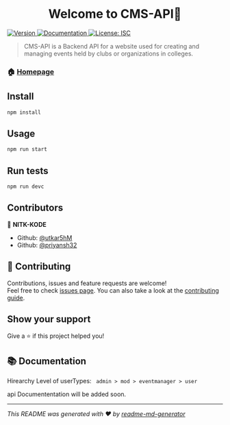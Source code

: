 <h1 align="center">Welcome to  CMS-API👋</h1>
<p>
  <a href="https://www.npmjs.com/package/" target="_blank">
    <img alt="Version" src="https://img.shields.io/npm/v/.svg">
  </a>
  <a href="https://github.com/NITK-KODE/cms-api" target="_blank">
    <img alt="Documentation" src="https://img.shields.io/badge/documentation-yes-brightgreen.svg" />
  </a>
  <a href="#" target="_blank">
    <img alt="License: ISC" src="https://img.shields.io/badge/License-ISC-yellow.svg" />
  </a>
</p>

> CMS-API is a Backend API for a website used for creating and managing events held by clubs or organizations in colleges.

### 🏠 [Homepage](https://github.com/NITK-KODE/cms-api)

## Install

```sh
npm install
```

## Usage

```sh
npm run start
```

## Run tests

```sh
npm run devc
```

## Contributors

👤 **NITK-KODE**

* Github: [@utkar5hM](https://github.com/utkar5hM)
* Github: [@priyansh32](https://github.com/priyansh32)

## 🤝 Contributing

Contributions, issues and feature requests are welcome!<br />Feel free to check [issues page](https://github.com/NITK-KODE/cms-api/issues). You can also take a look at the [contributing guide](https://github.com/NITK\-KODE/cms-api/discussions/2).

## Show your support

Give a ⭐️ if this project helped you!

## 📚 Documentation

Hirearchy Level of userTypes: ```  admin > mod > eventmanager > user ```


api Documententation will be added soon.


***
_This README was generated with ❤️ by [readme-md-generator](https://github.com/kefranabg/readme-md-generator)_